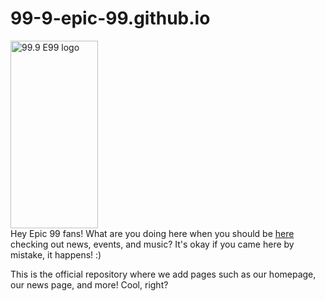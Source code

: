 # 99-9-epic-99.github.io
<img src="https://99-9-epic-99.github.io/logos/E99_2_223866933.png" height="300" alt="99.9 E99 logo" width="140"></img>
<br />
Hey Epic 99 fans! What are you doing here when you should be <a href="https://99-9-epic-99.github.io/?utm_source=GitHub&repo=true&redirectedByGitHub=true&repoName=99-9-epic-99.github.io&org=true&user=false&orgName=99-9-Epic-99&file=README.md" target="_blank">here</a> checking out news, events, and music? It's okay if you came here by mistake, it happens! :)

This is the official repository where we add pages such as our homepage, our news page, and more! Cool, right?
